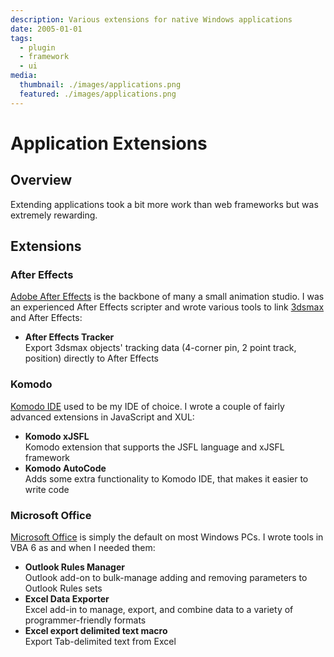 ```yaml
---
description: Various extensions for native Windows applications
date: 2005-01-01
tags:
  - plugin
  - framework
  - ui
media:
  thumbnail: ./images/applications.png
  featured: ./images/applications.png
---
```


# Application Extensions

## Overview

Extending applications took a bit more work than web frameworks but was extremely rewarding.



## Extensions

### After Effects

[Adobe After Effects](https://www.adobe.com/uk/products/aftereffects.html) is the backbone of many a small animation studio. I was an experienced After Effects scripter and wrote various tools to link [3dsmax](../3dsmax/) and After Effects:

- **After Effects Tracker**<br>
  Export 3dsmax objects' tracking data (4-corner pin, 2 point track, position) directly to After Effects

### Komodo

[Komodo IDE](https://www.activestate.com/products/komodo-ide/) used to be my IDE of choice. I wrote a couple of fairly advanced extensions in JavaScript and XUL:

- **Komodo xJSFL**<br>
  Komodo extension that supports the JSFL language and xJSFL framework
- **Komodo AutoCode**<br>
  Adds some extra functionality to Komodo IDE, that makes it easier to write code

### Microsoft Office

[Microsoft Office](https://www.microsoft.com/en-gb/microsoft-365/microsoft-office) is simply the default on most Windows PCs. I wrote tools in VBA 6 as and when I needed them: 

- **Outlook Rules Manager**<br>
  Outlook add-on to bulk-manage adding and removing parameters to Outlook Rules sets
- **Excel Data Exporter**<br>
  Excel add-in to manage, export, and combine data to a variety of programmer-friendly formats
- **Excel export delimited text macro**<br>
  Export Tab-delimited text from Excel
